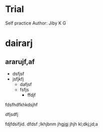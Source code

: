 # Trial
Self practice
Author: Jiby K G

# dairarj
## ararujf,af
* dsfjsf
* jsfjkfj
    - dafjsf
    - fsfjs
        * ffdjf

fdsfhdfkhkdsjhf

dfjsdfj

fdjfdsifjid.  dfdsf
;lkhjbnm
jhgjgj
jhjh
kl;dkj;jd;a
